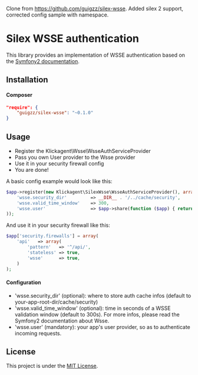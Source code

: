 Clone from https://github.com/guigzz/silex-wsse. Added silex 2 support, corrected config sample with namespace.

# Silex WSSE authentication

This library provides an implementation of WSSE authentication based on the [Symfony2 documentation](http://symfony.com/doc/current/cookbook/security/custom_authentication_provider.html).

## Installation

#### Composer

```json
"require": {
	"guigzz/silex-wsse": "~0.1.0"
}
```

## Usage

* Register the Klickagent\Wsse\WsseAuthServiceProvider
* Pass you own User provider to the Wsse provider
* Use it in your security firewall config
* You are done!

A basic config example would look like this:

```php
$app->register(new Klickagent\SilexWsse\WsseAuthServiceProvider(), array(
    'wsse.security_dir'         => __DIR__ . '/../cache/security',
    'wsse.valid_time_window'    => 300,
    'wsse.user'                 => $app->share(function ($app) { return $app['dao.user']; })
));
```

And use it in your security firewall like this:

```php
$app['security.firewalls'] = array(
    'api'   => array(
        'pattern'   => '^/api/',
        'stateless' => true,
        'wsse'      => true,
    )
);
```
#### Configuration

* 'wsse.security_dir' (optional): where to store auth cache infos (default to your-app-root-dir/cache/security)
* 'wsse.valid_time_window' (optional): time in seconds of a WSSE validation window (default to 300s). For more infos, please read the Symfony2 documentation about Wsse.
* 'wsse.user' (mandatory): your app's user provider, so as to authenticate incoming requests.

## License

This project is under the [MIT License](https://opensource.org/licenses/MIT).
